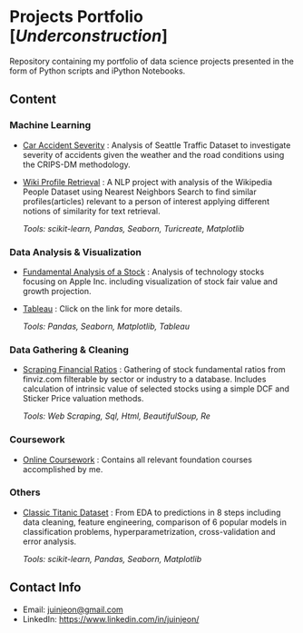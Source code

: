 # Projects Portfolio [_Underconstruction_]
Repository containing my portfolio of data science projects presented in the form of Python scripts and iPython Notebooks. <br> 

## Content

### Machine Learning
- [Car Accident Severity](https://github.com/jjuinni/Portfolio/blob/master/Car_accident_severity_ibmcapstone.ipynb) : Analysis of Seattle Traffic Dataset to investigate severity of accidents given the weather and the road conditions using the CRIPS-DM methodology. 
- [Wiki Profile Retrieval](https://github.com/jjuinni/Portfolio/blob/master/Retrieving%20Similar%20Profiles.ipynb) : A NLP project with analysis of the Wikipedia People Dataset using Nearest Neighbors Search to find similar profiles(articles) relevant to a person of interest applying different notions of similarity for text retrieval.

	_Tools: scikit-learn, Pandas, Seaborn, Turicreate, Matplotlib_

### Data Analysis & Visualization
- [Fundamental Analysis of a Stock](https://github.com/jjuinni/Portfolio/blob/master/Fundamental%20Analysis%20of%20a%20Stock/fundamental_analysis_of_apple.ipynb) : Analysis of technology stocks focusing on Apple Inc. including visualization of stock fair value and growth projection.

	
- [Tableau](https://github.com/jjuinni/Portfolio/tree/master/Tableau) : Click on the link for more details.

	_Tools: Pandas, Seaborn, Matplotlib, Tableau_

### Data Gathering & Cleaning 
- [Scraping Financial Ratios](https://github.com/jjuinni/Portfolio/tree/master/Fundamental%20Analysis%20of%20a%20Stock) : Gathering of stock fundamental ratios from finviz.com filterable by sector or industry to a database. Includes calculation of intrinsic value of selected stocks using a simple DCF and Sticker Price valuation methods.

	_Tools: Web Scraping, Sql, Html, BeautifulSoup, Re_

### Coursework
- [Online Coursework](https://github.com/jjuinni/Portfolio/tree/master/Coursework) : Contains all relevant foundation courses accomplished by me.

### Others
- [Classic Titanic Dataset](https://github.com/jjuinni/Portfolio/blob/master/titanic-an-approach-to-top-12.ipynb) : From EDA to predictions in 8 steps including data cleaning, feature engineering, comparison of 6 popular models in classification problems, hyperparametrization, cross-validation and error analysis.

	_Tools: scikit-learn, Pandas, Seaborn, Matplotlib_

## Contact Info
-  Email: juinjeon@gmail.com 
-  LinkedIn: https://www.linkedin.com/in/juinjeon/ 

